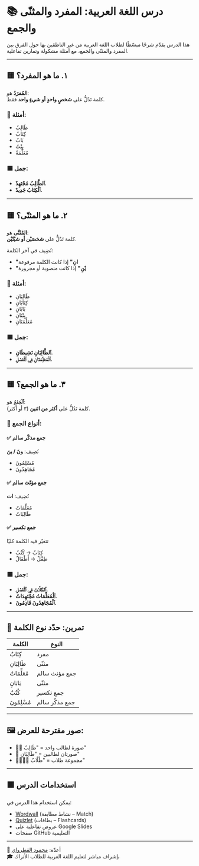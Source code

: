 # 📚 درس اللغة العربية: المفرد والمثنّى والجمع

هذا الدرس يقدّم شرحًا مبسّطًا لطلاب اللغة العربية من غير الناطقين بها حول الفرق بين المفرد والمثنّى والجمع، مع أمثلة مشكولة وتمارين تفاعلية.

---

## 🟨 ١. ما هو المفرد؟

**المُفرَدُ** هو:  
كلمة تَدُلُّ على **شخصٍ واحدٍ أو شيءٍ واحد** فقط.

### 🔹 أمثلة:

- طَالِبٌ  
- كِتَابٌ  
- بَابٌ  
- بِنْتٌ  
- مُعَلِّمَةٌ

### 🟦 جمل:

- **ٱلطَّالِبُ مُجْتَهِدٌ.**  
- **ٱلْكِتَابُ جَدِيدٌ.**

---

## 🟨 ٢. ما هو المثنّى؟

**المُثَنَّى** هو:  
كلمة تَدُلُّ على **شخصَيْن أو شيْئَيْن**.

نُضِيف في آخر الكلمة:  
- **"انِ"** إذا كانت الكلمة مرفوعة  
- **"يْنِ"** إذا كانت منصوبة أو مجرورة

### 🔹 أمثلة:

- طَالِبَانِ  
- كِتَابَانِ  
- بَابَانِ  
- بِنْتَانِ  
- مُعَلِّمَتَانِ

### 🟦 جمل:

- **ٱلطَّالِبَانِ نَشِيطَانِ.**  
- **ٱلْمُعَلِّمَتَانِ فِي ٱلْفَصْلِ.**

---

## 🟨 ٣. ما هو الجمع؟

**ٱلْجَمْعُ** هو:  
كلمة تَدُلُّ على **أكثر من اثنين** (٣ أو أكثر).

### 🔹 أنواع الجمع:

#### ✅ جمع مذكّر سالم  
نُضِيف: **ونَ / ينَ**  
- مُسْلِمُونَ  
- مُجَاهِدُونَ

#### ✅ جمع مؤنّث سالم  
نُضِيف: **ات**  
- مُعَلِّمَاتٌ  
- طَالِبَاتٌ

#### ✅ جمع تكسير  
تتغيّر فيه الكلمة كليًا  
- كِتَابٌ → كُتُبٌ  
- طِفْلٌ → أَطْفَالٌ

### 🟦 جمل:

- **ٱلطُّلَّابُ فِي ٱلْفَصْلِ.**  
- **ٱلْمُعَلِّمَاتُ مُجْتَهِدَاتٌ.**  
- **ٱلْمُجَاهِدُونَ قَادِمُونَ.**

---

## 🧠 تمرين: حدّد نوع الكلمة

| الكلمة       | النوع             |
|--------------|------------------|
| كِتَابٌ      | مفرد             |
| طَالِبَانِ   | مثنّى            |
| مُعَلِّمَاتٌ | جمع مؤنث سالم    |
| بَابَانِ     | مثنّى            |
| كُتُبٌ       | جمع تكسير        |
| مُسْلِمُونَ  | جمع مذكّر سالم   |

---

## 🖼️ صور مقترحة للعرض:

- 🧍‍♂️ صورة لطالب واحد = "طَالِبٌ"  
- 👬 صورتان لطالبين = "طَالِبَانِ"  
- 👨‍👩‍👧‍👦 مجموعة طلاب = "طُلَّابٌ"

---

## 🟩 استخدامات الدرس

يمكن استخدام هذا الدرس في:

- [Wordwall](https://wordwall.net/) (نشاط مطابقة – Match)  
- [Quizlet](https://quizlet.com/) (بطاقات – Flashcards)  
- عروض تفاعلية على Google Slides  
- صفحات GitHub التعليمية

---

📌 أعدّه: [محمود القطرواي](https://github.com/qatrawi0000)  
🎓 بإشراف مباشر لتعليم اللغة العربية للطلاب الأتراك
